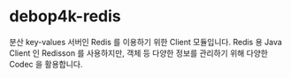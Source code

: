 # debop4k-redis

분산 key-values 서버인 Redis 를 이용하기 위한 Client 모듈입니다.
Redis 용 Java Client 인 Redisson 를 사용하지만, 객체 등 다양한 정보를 관리하기 위해 다양한 Codec 을 활용합니다.